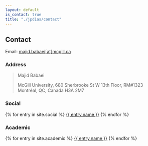 ```yaml
---
layout: default
is_contact: true
title: "./jpdias/contact"
---
```


## Contact

<i class="far fa-envelope"></i> Email: [majid.babaei[at]mcgill.ca](mailto:majid.babaei@mcgill.ca)

### Address

> Majid Babaei
>
> McGill University,
> 680 Sherbrooke St W 13th Floor, RM#1323
> Montréal, QC, Canada H3A 2M7

### Social

{% for entry in site.social %}
<a href="{{ entry.url }}" target="_blank"><i class="{{ entry.icon }}"></i> {{ entry.name }}</a>
{% endfor %}

### Academic

{% for entry in site.academic %}
<a href="{{ entry.url }}" target="_blank"><i class="{{ entry.icon }}"></i> {{ entry.name }}</a>
{% endfor %}
